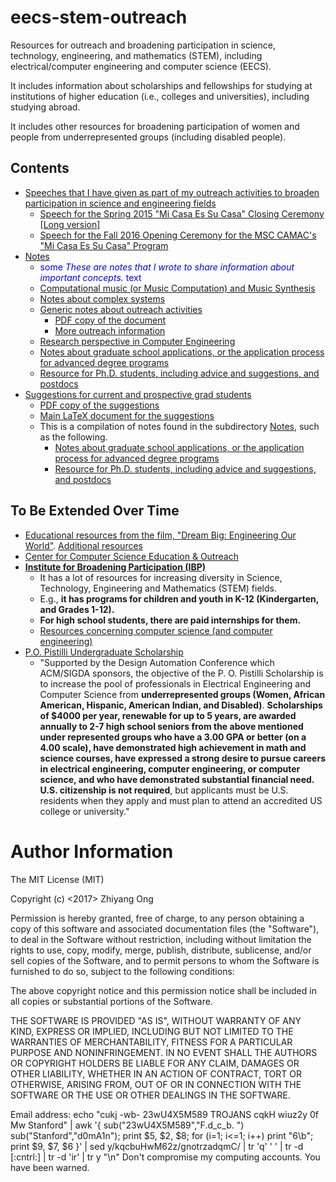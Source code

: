 # eecs-stem-outreach


Resources for outreach and broadening participation in science, technology, engineering, and mathematics (STEM), including electrical/computer engineering and computer science (EECS).

It includes information about scholarships and fellowships for studying at
	institutions of higher education (i.e., colleges and universities), including
	studying abroad.

It includes other resources for broadening participation of women and people
	from underrepresented groups (including disabled people).  

## Contents


+ [Speeches that I have given as part of my outreach activities to broaden
	participation in science and engineering fields](https://github.com/eda-ricercatore/eecs-stem-outreach/tree/master/speeches)
	- [Speech for the Spring 2015 "Mi Casa Es Su Casa" Closing Ceremony [Long version]](https://github.com/eda-ricercatore/eecs-stem-outreach/blob/master/speeches/mi-casa-closing-ceremony-April-2015.md)
	- [Speech for the Fall 2016 Opening Ceremony for the MSC CAMAC's "Mi Casa Es Su Casa" Program](https://github.com/eda-ricercatore/eecs-stem-outreach/blob/master/speeches/mi-casa-opening-ceremony-September-2016.md)
+ [Notes](https://github.com/eda-ricercatore/eecs-stem-outreach/tree/master/notes)
	- <span style="color:blue">some *These are notes that I wrote to share information about important concepts.* text</span>
	- [Computational music (or Music Computation) and Music Synthesis](https://github.com/eda-ricercatore/eecs-stem-outreach/blob/master/notes/computational_music.tex)
	- [Notes about complex systems](https://github.com/eda-ricercatore/eecs-stem-outreach/blob/master/notes/complex_systems_thoughts.tex)
	- [Generic notes about outreach activities](https://github.com/eda-ricercatore/eecs-stem-outreach/blob/master/notes/outreach_resources.tex)
		* [PDF copy of the document](https://github.com/eda-ricercatore/eecs-stem-outreach/blob/master/notes/outreach_resources.pdf)
		* [More outreach information](https://github.com/eda-ricercatore/eecs-stem-outreach/blob/master/notes/outreach.tex)
	- [Research perspective in Computer Engineering](https://github.com/eda-ricercatore/eecs-stem-outreach/blob/master/notes/research_perspective_in_computer_engineering.tex)
	- [Notes about graduate school applications, or the application process for advanced degree programs](https://github.com/eda-ricercatore/eecs-stem-outreach/blob/master/notes/grad_school_apps.tex)
	- [Resource for Ph.D. students, including advice and suggestions, and postdocs](https://github.com/eda-ricercatore/eecs-stem-outreach/blob/master/notes/phd_postdoc.tex)
+ [Suggestions for current and prospective grad students](https://github.com/eda-ricercatore/eecs-stem-outreach/tree/master/grad-school-suggestions)
	- [PDF copy of the suggestions](https://github.com/eda-ricercatore/eecs-stem-outreach/blob/master/grad-school-suggestions/grad_school_notes.pdf)
	- [Main LaTeX document for the suggestions](https://github.com/eda-ricercatore/eecs-stem-outreach/blob/master/grad-school-suggestions/grad_school_notes.tex)
	- This is a compilation of notes found in the subdirectory [Notes](https://github.com/eda-ricercatore/eecs-stem-outreach/tree/master/notes),
		such as the following.
		- [Notes about graduate school applications, or the application process for advanced degree programs](https://github.com/eda-ricercatore/eecs-stem-outreach/blob/master/notes/grad_school_apps.tex)
		- [Resource for Ph.D. students, including advice and suggestions, and postdocs](https://github.com/eda-ricercatore/eecs-stem-outreach/blob/master/notes/phd_postdoc.tex)





##	To Be Extended Over Time


+ [Educational resources from the film, "Dream Big: Engineering Our World"](https://www.dreambigfilm.com/education/). [Additional resources](https://www.asce.org/dream-big/)
+ [Center for Computer Science Education & Outreach](https://www.utdallas.edu/k12/)
+ **[Institute for Broadening Participation (IBP)](https://www.pathwaystoscience.org/index.aspx)**
	- It has a lot of resources for increasing diversity in Science,
		Technology, Engineering and Mathematics (STEM) fields.
	- E.g., **it has programs for children and youth in K-12
		(Kindergarten, and Grades 1-12).**
	- **For high school students, there are paid internships for them.**
	- [Resources concerning computer science (and computer engineering)](https://www.pathwaystoscience.org/Discipline.aspx?sort=TEC-ComputerSci_Computer%20Sciences)
+ [P.O. Pistilli Undergraduate Scholarship](http://www.sigda.org/node/48)
	- "Supported by the Design Automation Conference which ACM/SIGDA sponsors, the objective of the P. O. Pistilli Scholarship is to increase the pool of professionals in Electrical Engineering and Computer Science from **underrepresented groups (Women, African American, Hispanic, American Indian, and Disabled)**. **Scholarships of $4000 per year, renewable for up to 5 years, are awarded annually to 2-7 high school seniors from the above mentioned under represented groups who have a 3.00 GPA or better (on a 4.00 scale), have demonstrated high achievement in math and science courses, have expressed a strong desire to pursue careers in electrical engineering, computer engineering, or computer science, and who have demonstrated substantial financial need. U.S. citizenship is not required**, but applicants must be U.S. residents when they apply and must plan to attend an accredited US college or university."










#	Author Information

The MIT License (MIT)

Copyright (c) <2017> Zhiyang Ong

Permission is hereby granted, free of charge, to any person obtaining a copy of this software and associated documentation files (the "Software"), to deal in the Software without restriction, including without limitation the rights to use, copy, modify, merge, publish, distribute, sublicense, and/or sell copies of the Software, and to permit persons to whom the Software is furnished to do so, subject to the following conditions:

The above copyright notice and this permission notice shall be included in all copies or substantial portions of the Software.

THE SOFTWARE IS PROVIDED "AS IS", WITHOUT WARRANTY OF ANY KIND, EXPRESS OR IMPLIED, INCLUDING BUT NOT LIMITED TO THE WARRANTIES OF MERCHANTABILITY, FITNESS FOR A PARTICULAR PURPOSE AND NONINFRINGEMENT. IN NO EVENT SHALL THE AUTHORS OR COPYRIGHT HOLDERS BE LIABLE FOR ANY CLAIM, DAMAGES OR OTHER LIABILITY, WHETHER IN AN ACTION OF CONTRACT, TORT OR OTHERWISE, ARISING FROM, OUT OF OR IN CONNECTION WITH THE SOFTWARE OR THE USE OR OTHER DEALINGS IN THE SOFTWARE.

Email address: echo "cukj -wb- 23wU4X5M589 TROJANS cqkH wiuz2y 0f Mw Stanford" | awk '{ sub("23wU4X5M589","F.d_c_b. ") sub("Stanford","d0mA1n"); print $5, $2, $8; for (i=1; i<=1; i++) print "6\b"; print $9, $7, $6 }' | sed y/kqcbuHwM62z/gnotrzadqmC/ | tr 'q' ' ' | tr -d [:cntrl:] | tr -d 'ir' | tr y "\n"		Don't compromise my computing accounts. You have been warned.
